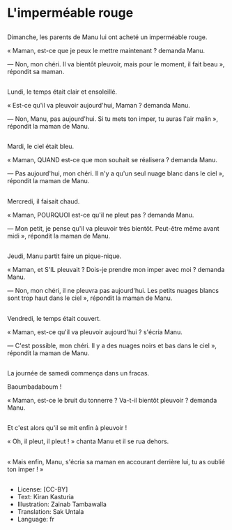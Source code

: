 # L'imperméable rouge

##
Dimanche, les parents de Manu lui ont acheté un imperméable rouge.

« Maman, est-ce que je peux le mettre maintenant ? demanda Manu.

— Non, mon chéri. Il va bientôt pleuvoir, mais pour le moment, il fait beau », répondit sa maman.

##
Lundi, le temps était clair et ensoleillé.

« Est-ce qu'il va pleuvoir aujourd'hui, Maman ? demanda Manu.

— Non, Manu, pas aujourd'hui. Si tu mets ton imper, tu auras l'air malin », répondit la maman de Manu.   

##
Mardi, le ciel était bleu.

« Maman, QUAND est-ce que mon souhait se réalisera ? demanda Manu.

— Pas aujourd'hui, mon chéri. Il n'y a qu'un seul nuage blanc dans le ciel », répondit la maman de Manu.

##
Mercredi, il faisait chaud.

« Maman, POURQUOI est-ce qu'il ne pleut pas ? demanda Manu.

— Mon petit, je pense qu'il va pleuvoir très bientôt. Peut-être même avant midi », répondit la maman de Manu. 

##
Jeudi, Manu partit faire un pique-nique. 

« Maman, et S'IL pleuvait ? Dois-je prendre mon imper avec moi ? demanda Manu.

— Non, mon chéri, il ne pleuvra pas aujourd'hui. Les petits nuages blancs sont trop haut dans le ciel », répondit la maman de Manu.

##
Vendredi, le temps était couvert.

« Maman, est-ce qu'il va pleuvoir aujourd'hui ? s'écria Manu.

— C'est possible, mon chéri. Il y a des nuages noirs et bas dans le ciel », répondit la maman de Manu.

##
La journée de samedi commença dans un fracas.

Baoumbadaboum !

« Maman, est-ce le bruit du tonnerre ? Va-t-il bientôt pleuvoir ? demanda Manu.  

##
Et c'est alors qu'il se mit enfin à pleuvoir !

« Oh, il pleut, il pleut ! » chanta Manu et il se rua dehors.  

##
« Mais enfin, Manu, s'écria sa maman en accourant derrière lui, tu as oublié ton imper ! »

##
* License: [CC-BY]
* Text: Kiran Kasturia
* Illustration: Zainab Tambawalla
* Translation: Sak Untala
* Language: fr
